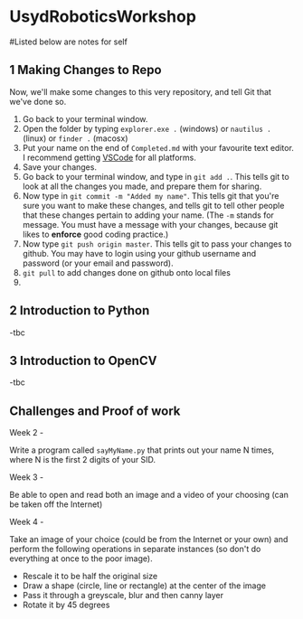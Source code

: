 # UsydRoboticsWorkshop

#Listed below are notes for self

## 1 Making Changes to Repo
Now, we'll make some changes to this very repository, and tell Git that we've done so.
1. Go back to your terminal window.
2. Open the folder by typing `explorer.exe .` (windows) or `nautilus .` (linux) or `finder .` (macosx)
3. Put your name on the end of `Completed.md` with your favourite text editor. I recommend getting [VSCode](https://code.visualstudio.com/) for all platforms.
4. Save your changes. 
5. Go back to your terminal window, and type in `git add .`. This tells git to look at all the changes you made, and prepare them for sharing. 
6. Now type in `git commit -m "Added my name"`. This tells git that you're sure you want to make these changes, and tells git to tell other people that these changes pertain to adding your name. (The `-m` stands for message. You must have a message with your changes, because git likes to **enforce** good coding practice.)
7. Now type `git push origin master`. This tells git to pass your changes to github. You may have to login using your github username and password (or your email and password).
8. `git pull` to add changes done on github onto local files
9. 
## 2 Introduction to Python 
  
-tbc
  
## 3 Introduction to OpenCV
  
-tbc

## Challenges and Proof of work
 Week 2 - 


Write a program called `sayMyName.py` that prints out your name N times, where N is the first 2 digits of your SID.


Week 3 -

Be able to open and read both an image and a video of your choosing (can be taken off the Internet)

Week 4 -

Take an image of your choice (could be from the Internet or your own) and perform the following operations in separate instances (so don't do everything at once to the poor image).

- Rescale it to be half the original size
- Draw a shape (circle, line or rectangle) at the center of the image
- Pass it through a greyscale, blur and then canny layer
- Rotate it by 45 degrees

